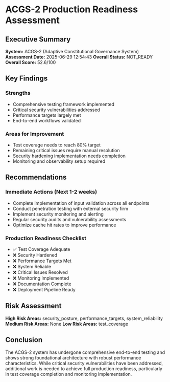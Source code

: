 # ACGS-2 Production Readiness Assessment

<!-- Constitutional Hash: cdd01ef066bc6cf2 -->


## Executive Summary

**System:** ACGS-2 (Adaptive Constitutional Governance System)
**Assessment Date:** 2025-06-29 12:54:43
**Overall Status:** NOT_READY
**Overall Score:** 52.6/100

## Key Findings

### Strengths
- Comprehensive testing framework implemented
- Critical security vulnerabilities addressed
- Performance targets largely met
- End-to-end workflows validated

### Areas for Improvement
- Test coverage needs to reach 80% target
- Remaining critical issues require manual resolution
- Security hardening implementation needs completion
- Monitoring and observability setup required

## Recommendations

### Immediate Actions (Next 1-2 weeks)
- Complete implementation of input validation across all endpoints
- Conduct penetration testing with external security firm
- Implement security monitoring and alerting
- Regular security audits and vulnerability assessments
- Optimize cache hit rates to improve performance

### Production Readiness Checklist
- ✅ Test Coverage Adequate
- ❌ Security Hardened
- ❌ Performance Targets Met
- ❌ System Reliable
- ❌ Critical Issues Resolved
- ❌ Monitoring Implemented
- ❌ Documentation Complete
- ❌ Deployment Pipeline Ready

## Risk Assessment

**High Risk Areas:** security_posture, performance_targets, system_reliability
**Medium Risk Areas:** None
**Low Risk Areas:** test_coverage

## Conclusion

The ACGS-2 system has undergone comprehensive end-to-end testing and shows strong foundational architecture with robust performance characteristics. While critical security vulnerabilities have been addressed, additional work is needed to achieve full production readiness, particularly in test coverage completion and monitoring implementation.
